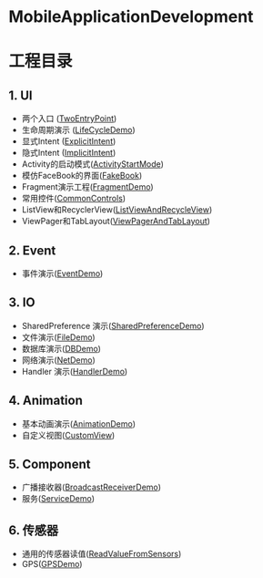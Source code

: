 # MobileApplicationDevelopment
# 工程目录
## 1. UI
- 两个入口 ([TwoEntryPoint](./UI/TwoEntryPoint))
- 生命周期演示 ([LifeCycleDemo](./UI/LifeCycleDemo))
- 显式Intent ([ExplicitIntent](./UI/ExplicitIntent))
- 隐式Intent ([ImplicitIntent](./UI/ImplicitIntent))
- Activity的启动模式([ActivityStartMode](./UI/ActivityStartMode))
- 模仿FaceBook的界面([FakeBook](./UI/FakeBook))
- Fragment演示工程([FragmentDemo](./UI/FragmentDemo))
- 常用控件([CommonControls](./UI/CommonControls))
- ListView和RecyclerView([ListViewAndRecycleView](./UI/ListViewAndRecycleView))
- ViewPager和TabLayout([ViewPagerAndTabLayout](./UI/ViewPagerAndTabLayout))



## 2. Event

- 事件演示([EventDemo](./Event/EventDemo))

## 3. IO

- SharedPreference 演示([SharedPreferenceDemo](./IO/SharedPreferenceDemo))
- 文件演示([FileDemo](./IO/FileDemo))
- 数据库演示([DBDemo](./IO/DBDemo))
- 网络演示([NetDemo](./IO/NetDemo))
- Handler 演示([HandlerDemo](./IO/HandlerDemo))

## 4. Animation

- 基本动画演示([AnimationDemo](./Animation/AnimationDemo))
- 自定义视图([CustomView](./Animation/CustomView))

## 5. Component

- 广播接收器([BroadcastReceiverDemo](./Component/BroadcastReceiverDemo))
- 服务([ServiceDemo](./Component/ServiceDemo))

## 6. 传感器

- 通用的传感器读值([ReadValueFromSensors](./Sensors/ReadValueFromSensors))
- GPS([GPSDemo](./Sensors/GPSDemo))